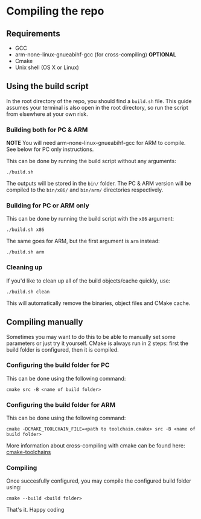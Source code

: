 # Compiling the repo

## Requirements 
- GCC
- arm-none-linux-gnueabihf-gcc (for cross-compiling) **OPTIONAL**
- Cmake 
- Unix shell (OS X or Linux)

## Using the build script 
In the root directory of the repo, you should find a `build.sh` file. This guide assumes your terminal is also open in the root directory, so run the script from elsewhere at your own risk.

### Building both for PC & ARM
**NOTE** You will need arm-none-linux-gnueabihf-gcc for ARM to compile. See below for PC only instructions.

This can be done by running the build script without any arguments:
```
./build.sh
```
The outputs will be stored in the `bin/` folder. The PC & ARM version will be compiled to the `bin/x86/` and `bin/arm/` directories respectively.

### Building for PC or ARM only 
This can be done by running the build script with the `x86` argument:
```
./build.sh x86
```
The same goes for ARM, but the first argument is `arm` instead:
```
./build.sh arm
```

### Cleaning up
If you'd like to clean up all of the build objects/cache quickly, use:
```
./build.sh clean
```
This will automatically remove the binaries, object files and CMake cache.

## Compiling manually 
Sometimes you may want to do this to be able to manually set some parameters or just try it yourself. 
CMake is always run in 2 steps: first the build folder is configured, then it is compiled. 

### Configuring the build folder for PC 
This can be done using the following command:
```
cmake src -B <name of build folder>
```

### Configuring the build folder for ARM
This can be done using the following command:
```
cmake -DCMAKE_TOOLCHAIN_FILE=<path to toolchain.cmake> src -B <name of build folder>
```
More information about cross-compiling with cmake can be found here: [cmake-toolchains](https://cmake.org/cmake/help/latest/manual/cmake-toolchains.7.html)

### Compiling 
Once succesfully configured, you may compile the configured build folder using:
```
cmake --build <build folder>
```

That's it. Happy coding